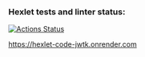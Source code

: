 ### Hexlet tests and linter status:
[![Actions Status](https://github.com/tonyshh/python-project-83/actions/workflows/hexlet-check.yml/badge.svg)](https://github.com/tonyshh/python-project-83/actions)

https://hexlet-code-jwtk.onrender.com
